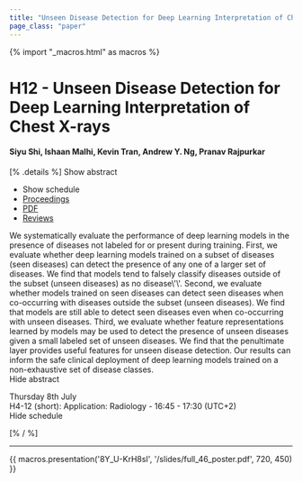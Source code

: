 ```yaml
---
title: "Unseen Disease Detection for Deep Learning Interpretation of Chest X-rays"
page_class: "paper"
---
```


{% import "_macros.html" as macros %}

# H12 - Unseen Disease Detection for Deep Learning Interpretation of Chest X-rays

#### Siyu Shi, Ishaan Malhi, Kevin Tran, Andrew Y. Ng, Pranav Rajpurkar

[% .details %]
<a class="toggle_visibility" data-selector=".abstract" data-level="3">Show abstract</a>
- <a class="toggle_visibility" data-selector=".schedule" data-level="3">Show schedule</a>
- <a href="https://proceedings.mlr.press/v143/shi21a.html">Proceedings</a>
- <a href="/proceedings/shi21.pdf">PDF</a>
- <a href="https://openreview.net/forum?id=i-zxSlqneRu">Reviews</a>

<p>
    <span class="abstract">
        We systematically evaluate the performance of deep learning models in the presence of diseases not labeled for or present during training. First, we evaluate whether deep learning models trained on a subset of diseases (seen diseases) can detect the presence of any one of a larger set of diseases. We find that models tend to falsely classify diseases outside of the subset (unseen diseases) as no disease\'\'. Second, we evaluate whether models trained on seen diseases can detect seen diseases when co-occurring with diseases outside the subset (unseen diseases). We find that models are still able to detect seen diseases even when co-occurring with unseen diseases. Third, we evaluate whether feature representations learned by models may be used to detect the presence of unseen diseases given a small labeled set of unseen diseases. We find that the penultimate layer provides useful features for unseen disease detection. Our results can inform the safe clinical deployment of deep learning models trained on a non-exhaustive set of disease classes.
        <br>
        <span class="actions"><a class="toggle_visibility" data-level="2">Hide abstract</a></span>
    </span>
</p>

<p>
    <span class="schedule">
         Thursday 8th July<br>H4-12 (short): Application: Radiology - 16:45 - 17:30 (UTC+2)
        <br>
        <span class="actions"><a class="toggle_visibility" data-level="2">Hide schedule</a></span>
    </span>
</p>

[% / %]


---

{{ macros.presentation('8Y_U-KrH8sI', '/slides/full_46_poster.pdf', 720, 450) }}
